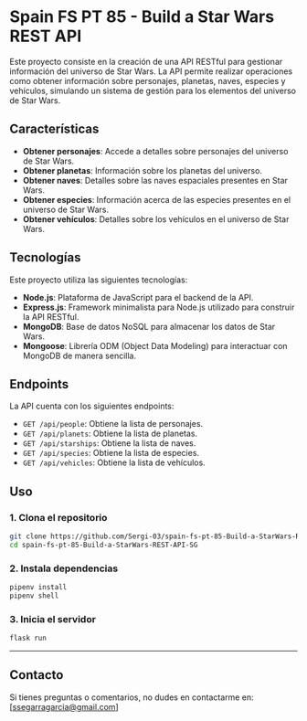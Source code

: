 # Spain FS PT 85 - Build a Star Wars REST API

Este proyecto consiste en la creación de una API RESTful para gestionar información del universo de Star Wars. La API permite realizar operaciones como obtener información sobre personajes, planetas, naves, especies y vehículos, simulando un sistema de gestión para los elementos del universo de Star Wars.

## Características

- **Obtener personajes**: Accede a detalles sobre personajes del universo de Star Wars.
- **Obtener planetas**: Información sobre los planetas del universo.
- **Obtener naves**: Detalles sobre las naves espaciales presentes en Star Wars.
- **Obtener especies**: Información acerca de las especies presentes en el universo de Star Wars.
- **Obtener vehículos**: Detalles sobre los vehículos en el universo de Star Wars.

## Tecnologías

Este proyecto utiliza las siguientes tecnologías:

- **Node.js**: Plataforma de JavaScript para el backend de la API.
- **Express.js**: Framework minimalista para Node.js utilizado para construir la API RESTful.
- **MongoDB**: Base de datos NoSQL para almacenar los datos de Star Wars.
- **Mongoose**: Librería ODM (Object Data Modeling) para interactuar con MongoDB de manera sencilla.

## Endpoints

La API cuenta con los siguientes endpoints:

- `GET /api/people`: Obtiene la lista de personajes.
- `GET /api/planets`: Obtiene la lista de planetas.
- `GET /api/starships`: Obtiene la lista de naves.
- `GET /api/species`: Obtiene la lista de especies.
- `GET /api/vehicles`: Obtiene la lista de vehículos.

## Uso

### 1. Clona el repositorio
```bash
git clone https://github.com/Sergi-03/spain-fs-pt-85-Build-a-StarWars-REST-API-SG.git
cd spain-fs-pt-85-Build-a-StarWars-REST-API-SG
```

### 2. Instala dependencias
```bash
pipenv install
pipenv shell
```

### 3. Inicia el servidor
```bash
flask run
```

---

## Contacto

Si tienes preguntas o comentarios, no dudes en contactarme en: [ssegarragarcia@gmail.com]

